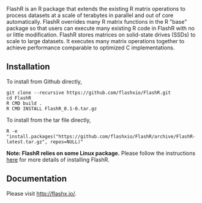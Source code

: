FlashR is an R package that extends the existing R matrix operations to process
datasets at a scale of terabytes in parallel and out of core automatically.
FlashR overrides many R matrix functions in the R "base" package so that users
can execute many existing R code in FlashR with no or little modification.
FlashR stores matrices on solid-state drives (SSDs) to scale to large datasets.
It executes many matrix operations together to achieve performance comparable
to optimized C implementations.

## Installation

To install from Github directly, 
```
git clone --recursive https://github.com/flashxio/FlashR.git
cd FlashR
R CMD build .
R CMD INSTALL FlashR_0.1-0.tar.gz
```

To install from the tar file directly,
```
R -e "install.packages("https://github.com/flashxio/FlashR/archive/FlashR-latest.tar.gz", repos=NULL)"
```
**Note: FlashR relies on some Linux package.** Please follow the instructions
[here](https://flashxio.github.io/FlashX-doc/FlashX-Quick-Start-Guide.html)
for more details of installing FlashR.

## Documentation

Please visit http://flashx.io/.
